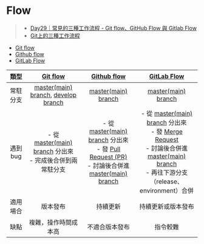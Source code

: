 # Flow
>- [Day29｜常見的三種工作流程 - Git flow、GitHub Flow 與 Gitlab Flow](https://ithelp.ithome.com.tw/articles/10281080)
>- [Git上的三種工作流程](https://medium.com/i-think-so-i-live/git%E4%B8%8A%E7%9A%84%E4%B8%89%E7%A8%AE%E5%B7%A5%E4%BD%9C%E6%B5%81%E7%A8%8B-10f4f915167e)


- [Git flow](Git%20flow.md)
- [Github flow](Github%20flow.md)
- [GitLab Flow](GitLab%20Flow.md)



|類型|[Git flow](Git%20flow.md)|[Github flow](Github%20flow.md)|[GitLab Flow](GitLab%20Flow.md)|
|:-:|:-:|:-:|:-:|
|常駐分支|[master(main) branch](../Git%20Flow/master(main)%20branch.md), [develop branch](develop%20branch.md)|[master(main) branch](../Git%20Flow/master(main)%20branch.md)|[master(main) branch](../Git%20Flow/master(main)%20branch.md)|
|遇到 bug|- 從 [master(main) branch](../Git%20Flow/master(main)%20branch.md) 分出來<br>- 完成後合併到兩常駐分支|- 從 [master(main) branch](../Git%20Flow/master(main)%20branch.md) 分出來<br>- 發 [Pull Request (PR)](Pull%20Request%20(PR).md)<br>- 討論後合併進 [master(main) branch](../Git%20Flow/master(main)%20branch.md)|- 從 [master(main) branch](../Git%20Flow/master(main)%20branch.md) 分出來<br>- 發 [Merge Request](Merge%20Request.md)<br>- 討論後合併進 [master(main) branch](../Git%20Flow/master(main)%20branch.md)<br>- 再往下游分支（release、environment）合併|
|適用場合|版本發布|持續更新|持續更新或版本發布|
|缺點|複雜，操作時間成本高|不適合版本發布|指令較難|